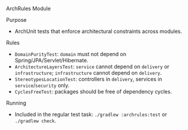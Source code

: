 ArchRules Module

Purpose
- ArchUnit tests that enforce architectural constraints across modules.

Rules
- `DomainPurityTest`: `domain` must not depend on Spring/JPA/Servlet/Hibernate.
- `ArchitectureLayersTest`: `service` cannot depend on `delivery` or `infrastructure`; `infrastructure` cannot depend on `delivery`.
- `StereotypesLocationTest`: controllers in `delivery`, services in `service`/`security` only.
- `CyclesFreeTest`: packages should be free of dependency cycles.

Running
- Included in the regular test task: `./gradlew :archrules:test` or `./gradlew check`.

